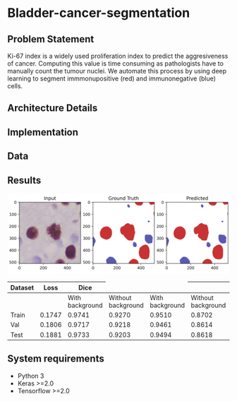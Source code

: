 # Bladder-cancer-segmentation

## Problem Statement
Ki-67 index is a widely used proliferation index to predict the aggresiveness of cancer. Computing this value is time consuming as pathologists have to manually count the tumour nuclei.
We automate this process by using deep learning to segment immmonupositive (red) and immunonegative (blue) cells. 

## Architecture Details

## Implementation
## Data

## Results
![Result](Segmented_result.png)  

|Dataset|Loss|Dice<td colspan=2>||IoU<td colspan=2>||
|-----|-----|-----|-----|-----|-----|
|||With background|Without background|With background|Without background|
|Train	|0.1747	|0.9741	|0.9270	|0.9510	|0.8702|
|Val	|0.1806	|0.9717	|0.9218	|0.9461	|0.8614|
|Test	|0.1881	|0.9733	|0.9203	|0.9494	|0.8618|

## System requirements
- Python 3
- Keras >=2.0
- Tensorflow >=2.0
